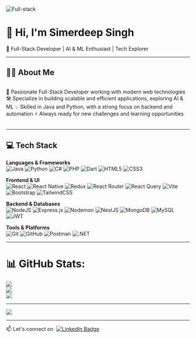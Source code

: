 
![Full-stack](https://github.com/user-attachments/assets/93c41901-ea9e-44df-8989-ee8d63502dcc)

# 👋 Hi, I'm Simerdeep Singh  
🚀 Full-Stack Developer | AI & ML Enthusiast | Tech Explorer  



---

## 🙋‍♂️ About Me
<div style="display: flex; align-items: center; justify-content: space-between;">
  <div style="flex: 1;">
    <p>🎯 Passionate Full-Stack Developer working with modern web technologies  
🛠️ Specialize in building scalable and efficient applications, exploring AI & ML  
💡 Skilled in Java and Python, with a strong focus on backend and automation  
⚡ Always ready for new challenges and learning opportunities  
</p>
  </div>

</div>


---


## 💻 Tech Stack

**Languages & Frameworks**  
![Java](https://img.shields.io/badge/java-%23ED8B00.svg?style=flat&logo=openjdk&logoColor=white)  ![Python](https://img.shields.io/badge/python-3670A0?style=flat&logo=python&logoColor=ffdd54)  ![C#](https://img.shields.io/badge/c%23-%23239120.svg?style=flat&logo=csharp&logoColor=white)  ![PHP](https://img.shields.io/badge/php-%23777BB4.svg?style=flat&logo=php&logoColor=white)  ![Dart](https://img.shields.io/badge/dart-%230175C2.svg?style=flat&logo=dart&logoColor=white)  ![HTML5](https://img.shields.io/badge/html5-%23E34F26.svg?style=flat&logo=html5&logoColor=white)  ![CSS3](https://img.shields.io/badge/css3-%231572B6.svg?style=flat&logo=css3&logoColor=white)

**Frontend & UI**  
![React](https://img.shields.io/badge/react-%2320232a.svg?style=flat&logo=react&logoColor=%2361DAFB)  ![React Native](https://img.shields.io/badge/react_native-%2320232a.svg?style=flat&logo=react&logoColor=%2361DAFB)  ![Redux](https://img.shields.io/badge/redux-%23593d88.svg?style=flat&logo=redux&logoColor=white)  ![React Router](https://img.shields.io/badge/React_Router-CA4245?style=flat&logo=react-router&logoColor=white)  ![React Query](https://img.shields.io/badge/-React%20Query-FF4154?style=flat&logo=react%20query&logoColor=white)  ![Vite](https://img.shields.io/badge/vite-%23646CFF.svg?style=flat&logo=vite&logoColor=white)  ![Bootstrap](https://img.shields.io/badge/bootstrap-%238511FA.svg?style=flat&logo=bootstrap&logoColor=white)  ![TailwindCSS](https://img.shields.io/badge/tailwindcss-%2338B2AC.svg?style=flat&logo=tailwind-css&logoColor=white)

**Backend & Databases**  
![NodeJS](https://img.shields.io/badge/node.js-6DA55F?style=flat&logo=node.js&logoColor=white)  ![Express.js](https://img.shields.io/badge/express.js-%23404d59.svg?style=flat&logo=express&logoColor=%2361DAFB)  ![Nodemon](https://img.shields.io/badge/NODEMON-%23323330.svg?style=flat&logo=nodemon&logoColor=%BBDEAD)  ![NestJS](https://img.shields.io/badge/nestjs-%23E0234E.svg?style=flat&logo=nestjs&logoColor=white) ![MongoDB](https://img.shields.io/badge/MongoDB-%234ea94b.svg?style=flat&logo=mongodb&logoColor=white)  ![MySQL](https://img.shields.io/badge/mysql-4479A1.svg?style=flat&logo=mysql&logoColor=white)  ![JWT](https://img.shields.io/badge/JWT-black?style=flat&logo=JSON%20web%20tokens)

**Tools & Platforms**  
![Git](https://img.shields.io/badge/git-%23F05033.svg?style=flat&logo=git&logoColor=white)  ![GitHub](https://img.shields.io/badge/github-%23121011.svg?style=flat&logo=github&logoColor=white)  ![Postman](https://img.shields.io/badge/Postman-FF6C37?style=flat&logo=postman&logoColor=white)  ![.NET](https://img.shields.io/badge/.NET-5C2D91?style=flat&logo=.net&logoColor=white)

---

# 📊 GitHub Stats:
![](https://github-readme-stats.vercel.app/api?username=SimerdeepSingh4&theme=gruvbox&hide_border=false&include_all_commits=false&count_private=false)<br/>
![](https://nirzak-streak-stats.vercel.app/?user=SimerdeepSingh4&theme=gruvbox&hide_border=false)<br/>
![](https://github-readme-stats.vercel.app/api/top-langs/?username=SimerdeepSingh4&theme=gruvbox&hide_border=false&include_all_commits=false&count_private=false&layout=compact)

---
[![](https://visitcount.itsvg.in/api?id=SimerdeepSingh4&icon=0&color=0)](https://visitcount.itsvg.in)

---

<p align="left">
    📫 Let's connect on&nbsp;
  <span style="display: inline-flex; align-items: end;">
    <a href="https://www.linkedin.com/in/simerdeep-singh-gandhi-5569a7279" target="_blank">
      <img src="https://img.shields.io/badge/LinkedIn-blue?style=flat&logo=linkedin&logoColor=white" alt="LinkedIn Badge"/>
    </a>
  </span>
</p>

<!-- Proudly created with GPRM ( https://gprm.itsvg.in ) -->

